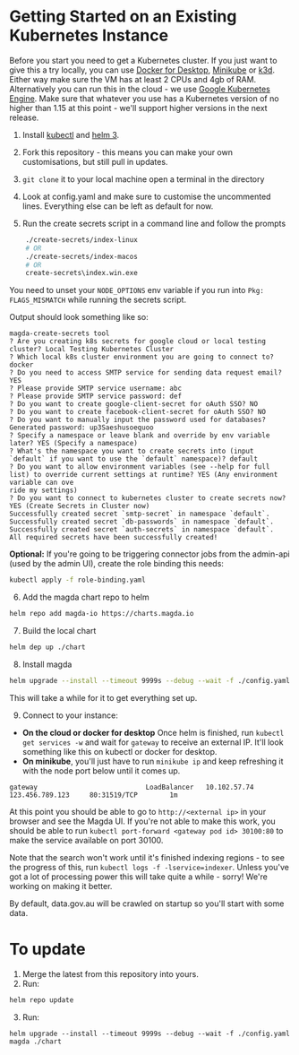 # Getting Started on an Existing Kubernetes Instance
Before you start you need to get a Kubernetes cluster. If you just want to give this a try locally, you can use [Docker for Desktop](https://www.docker.com/products/docker-desktop), [Minikube](https://kubernetes.io/docs/setup/minikube/) or [k3d](). Either way make sure the VM has at least 2 CPUs and 4gb of RAM. Alternatively you can run this in the cloud - we use [Google Kubernetes Engine](https://cloud.google.com/kubernetes-engine/). Make sure that whatever you use has a Kubernetes version of no higher than 1.15 at this point - we'll support higher versions in the next release.

1. Install [kubectl](https://kubernetes.io/docs/tasks/tools/install-kubectl/) and [helm 3](https://github.com/helm/helm/releases).

2. Fork this repository - this means you can make your own customisations, but still pull in updates.

3. `git clone` it to your local machine open a terminal in the directory

4. Look at config.yaml and make sure to customise the uncommented lines. Everything else can be left as default for now.

5. Run the create secrets script in a command line and follow the prompts
```bash
    ./create-secrets/index-linux
    # OR
    ./create-secrets/index-macos
    # OR
    create-secrets\index.win.exe
```
You need to unset your `NODE_OPTIONS` env variable if you run into `Pkg: FLAGS_MISMATCH` while running the secrets script.

Output should look something like so:
```
magda-create-secrets tool 
? Are you creating k8s secrets for google cloud or local testing cluster? Local Testing Kubernetes Cluster
? Which local k8s cluster environment you are going to connect to? docker
? Do you need to access SMTP service for sending data request email? YES
? Please provide SMTP service username: abc
? Please provide SMTP service password: def
? Do you want to create google-client-secret for oAuth SSO? NO
? Do you want to create facebook-client-secret for oAuth SSO? NO
? Do you want to manually input the password used for databases? Generated password: up3Saeshusoequoo
? Specify a namespace or leave blank and override by env variable later? YES (Specify a namespace)
? What's the namespace you want to create secrets into (input `default` if you want to use the `default` namespace)? default
? Do you want to allow environment variables (see --help for full list) to override current settings at runtime? YES (Any environment variable can ove
ride my settings)
? Do you want to connect to kubernetes cluster to create secrets now? YES (Create Secrets in Cluster now)
Successfully created secret `smtp-secret` in namespace `default`.
Successfully created secret `db-passwords` in namespace `default`.
Successfully created secret `auth-secrets` in namespace `default`.
All required secrets have been successfully created!
```

**Optional:** If you're going to be triggering connector jobs from the admin-api (used by the admin UI), create the role binding this needs:

```bash
kubectl apply -f role-binding.yaml
```

6. Add the magda chart repo to helm
```bash
helm repo add magda-io https://charts.magda.io
```

7. Build the local chart
```bash
helm dep up ./chart
```

8. Install magda
```bash
helm upgrade --install --timeout 9999s --debug --wait -f ./config.yaml magda ./chart
```

This will take a while for it to get everything set up.

9. Connect to your instance:
- **On the cloud or docker for desktop** Once helm is finished, run `kubectl get services -w` and wait for `gateway` to receive an external IP. It'll look something like this on kubectl or docker for desktop.
- **On minikube**, you'll just have to run `minikube ip` and keep refreshing it with the node port below until it comes up.

```
gateway                           LoadBalancer   10.102.57.74     123.456.789.123     80:31519/TCP        1m
```

At this point you should be able to go to `http://<external ip>` in your browser and see the Magda UI. If you're not able to make this work, you should be able to run `kubectl port-forward <gateway pod id> 30100:80` to make the service available on port 30100.

Note that the search won't work until it's finished indexing regions - to see the progress of this, run `kubectl logs -f -lservice=indexer`. Unless you've got a lot of processing power this will take quite a while - sorry! We're working on making it better.

By default, data.gov.au will be crawled on startup so you'll start with some data.

# To update
1. Merge the latest from this repository into yours.
2. Run:
```bash
helm repo update
```

3. Run:
```
helm upgrade --install --timeout 9999s --debug --wait -f ./config.yaml magda ./chart
```
